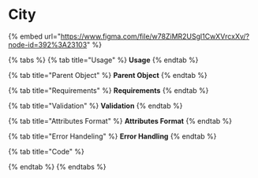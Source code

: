 # City

{% embed url="https://www.figma.com/file/w78ZiMR2USgl1CwXVrcxXv/?node-id=392%3A23103" %}

{% tabs %}
{% tab title="Usage" %}
**Usage**
{% endtab %}

{% tab title="Parent Object" %}
**Parent Object**
{% endtab %}

{% tab title="Requirements" %}
**Requirements**
{% endtab %}

{% tab title="Validation" %}
**Validation**
{% endtab %}

{% tab title="Attributes Format" %}
**Attributes Format**
{% endtab %}

{% tab title="Error Handeling" %}
**Error Handling**
{% endtab %}

{% tab title="Code" %}

{% endtab %}
{% endtabs %}

